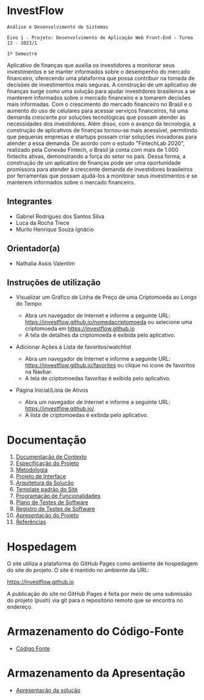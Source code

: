 # InvestFlow

`Análise e Desenvolvimento de Sistemas`

`Eixo 1 - Projeto: Desenvolvimento de Aplicação Web Front-End - Turma 13 - 2023/1`

`1º Semestre`

Aplicativo de finanças que auxilia os investidores a monitorar seus investimentos e se manter informados sobre o desempenho do mercado financeiro, oferecendo uma plataforma que possa contribuir na tomada de decisões de investimentos mais seguras. A construção de um aplicativo de finanças surge como uma solução para ajudar investidores brasileiros a se manterem informados sobre o mercado financeiro e a tomarem decisões mais informadas. Com o crescimento do mercado financeiro no Brasil e o aumento do uso de celulares para acessar serviços financeiros, há uma demanda crescente por soluções tecnológicas que possam atender às necessidades dos investidores. Além disso, com o avanço da tecnologia, a construção de aplicativos de finanças tornou-se mais acessível, permitindo que pequenas empresas e startups possam criar soluções inovadoras para atender a essa demanda. De acordo com o estudo "FintechLab 2020", realizado pela Conexão Fintech, o Brasil já conta com mais de 1.000 fintechs ativas, demonstrando a força do setor no país. Dessa forma, a construção de um aplicativo de finanças pode ser uma oportunidade promissora para atender à crescente demanda de investidores brasileiros por ferramentas que possam ajudá-los a monitorar seus investimentos e se manterem informados sobre o mercado financeiro.

## Integrantes

- Gabriel Rodrigues dos Santos Silva
- Luca da Rocha Trece
- Murilo Henrique Souza Ignácio

## Orientador(a)

- Nathalia Assis Valentim

## Instruções de utilização

- Visualizar um Gráfico de Linha de Preço de uma Criptomoeda ao Longo do Tempo

  - Abra um navegador de Internet e informe a seguinte URL: https://investflow.github.io/nomedacriptomoeda ou selecione uma criptomoeda em https://investflow.github.io
  - A tela de detalhes da criptomoeda é exibida pelo aplicativo.

- Adicionar Ações à Lista de favoritos/watchlist

  - Abra um navegador de Internet e informe a seguinte URL: https://investflow.github.io/favorites ou clique no ícone de favoritos na Navbar.
  - A tela de criptomoedas favoritas é exibida pelo aplicativo.

- Página Inicial/Lista de Ativos
  - Abra um navegador de Internet e informe a seguinte URL: https://investflow.github.io/.
  - A lista de criptomoedas é exibida pelo aplicativo.

# Documentação

<ol>
<li><a href="docs/01-Documentação de Contexto.md"> Documentação de Contexto</a></li>
<li><a href="docs/02-Especificação do Projeto.md"> Especificação do Projeto</a></li>
<li><a href="docs/03-Metodologia.md"> Metodologia</a></li>
<li><a href="docs/04-Projeto de Interface.md"> Projeto de Interface</a></li>
<li><a href="docs/05-Arquitetura da Solução.md"> Arquitetura da Solução</a></li>
<li><a href="docs/06-Template padrão do Site.md"> Template padrão do Site</a></li>
<li><a href="docs/07-Programação de Funcionalidades.md"> Programação de Funcionalidades</a></li>
<li><a href="docs/08-Plano de Testes de Software.md"> Plano de Testes de Software</a></li>
<li><a href="docs/09-Registro de Testes de Software.md"> Registro de Testes de Software</a></li>
<li><a href="docs/10-Apresentação do Projeto.md"> Apresentação do Projeto</a></li>
<li><a href="docs/11-Referências.md"> Referências</a></li>
</ol>

# Hospedagem

O site utiliza a plataforma do GitHub Pages como ambiente de hospedagem do site do projeto. O site é mantido no ambiente da URL:

https://investflow.github.io

A publicação do site no GitHub Pages é feita por meio de uma submissão do projeto (push) via git para o repositório remoto que se encontra no endereço.

# Armazenamento do Código-Fonte

- <a href="src/README.md">Código Fonte</a>

# Armazenamento da Apresentação

- <a href="presentation/README.md">Apresentação da solução</a>
